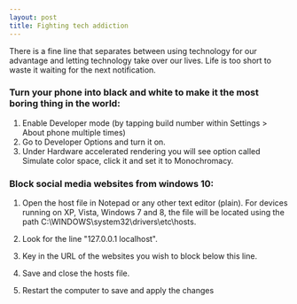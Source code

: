 ```yaml
---
layout: post
title: Fighting tech addiction
---
```




There is a fine line that separates between using technology for our advantage and letting technology take over our lives. Life is too short to waste it waiting for the next notification.


### Turn your phone into black and white to make it the most boring thing in the world:
1. Enable Developer mode (by tapping build number within Settings > About phone multiple times)
2. Go to Developer Options and turn it on.
3. Under Hardware accelerated rendering you will see option called Simulate color space, click it and set it to Monochromacy.


### Block social media websites from windows 10:
1. Open the host file in Notepad or any other text editor (plain). For devices running on XP, Vista, Windows 7 and 8, the file will be located using the path C:\WINDOWS\system32\drivers\etc\hosts.

2. Look for the line "127.0.0.1 localhost".

3. Key in the URL of the websites you wish to block below this line.
4. Save and close the hosts file.
5. Restart the computer to save and apply the changes
